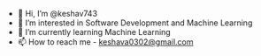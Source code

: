 - 👋 Hi, I’m @keshav743
- 👀 I’m interested in Software Development and Machine Learning
- 🌱 I’m currently learning Machine Learning
- 📫 How to reach me - keshava0302@gmail.com

<!---
keshav743/keshav743 is a ✨ special ✨ repository because its `README.md` (this file) appears on your GitHub profile.
You can click the Preview link to take a look at your changes.
--->
